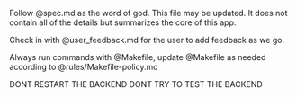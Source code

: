 Follow @spec.md as the word of god. This file may be updated. It does not contain all of the details but summarizes the core of this app.

Check in with @user_feedback.md for the user to add feedback as we go.

Always run commands with @Makefile, update @Makefile as needed according to @rules/Makefile-policy.md

DONT RESTART THE BACKEND
DONT TRY TO TEST THE BACKEND

